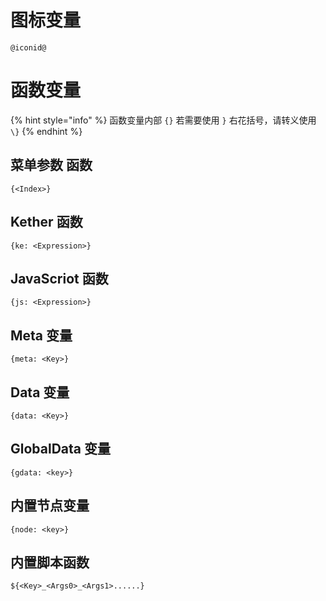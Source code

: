 # 图标变量
```text
@iconid@
```

# 函数变量

{% hint style="info" %}
函数变量内部 `{}` 若需要使用 `}` 右花括号，请转义使用 `\}` 
{% endhint %}

## 菜单参数 函数

```text
{<Index>}
```

## Kether 函数

```text
{ke: <Expression>}
```

## JavaScriot 函数

```text
{js: <Expression>}
```

## Meta 变量

```text
{meta: <Key>}
```

## Data 变量

```text
{data: <Key>}
```

## GlobalData 变量

```text
{gdata: <key>}
```

## 内置节点变量

```text
{node: <key>}
```

## 内置脚本函数

```text
${<Key>_<Args0>_<Args1>......}
```

